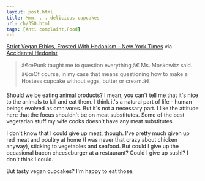 ```yaml
---
layout: post.html
title: Mmm. . . delicious cupcakes
url: ch/350.html
tags: [Anti complaint,Food]
---
```

[Strict Vegan Ethics, Frosted With Hedonism - New York Times](http://www.nytimes.com/2007/01/24/dining/24vega.html?pagewanted=1&_r=1) via [Accidental Hedonist](http://www.accidentalhedonist.com/index.php/2007/01/28/how_to_bake_your_own_vegan_redemption)

> â€œPunk taught me to question everything,â€ Ms. Moskowitz said. â€œOf course, in my case that means questioning how to make a Hostess cupcake without eggs, butter or cream.â€

Should we be eating animal products? I mean, you can't tell me that it's nice to the animals to kill and eat them. I think it's a natural part of life - human beings evolved as omnivores. But it's not a necessary part. I like the attitude here that the focus shouldn't be on meat substitutes. Some of the best vegetarian stuff my wife cooks doesn't have any meat substitutes.

I don't know that I could give up meat, though. I've pretty much given up red meat and poultry at home (I was never that crazy about chicken anyway), sticking to vegetables and seafood. But could I give up the occasional bacon cheeseburger at a restaurant? Could I give up sushi? I don't think I could.

But tasty vegan cupcakes? I'm happy to eat those.
